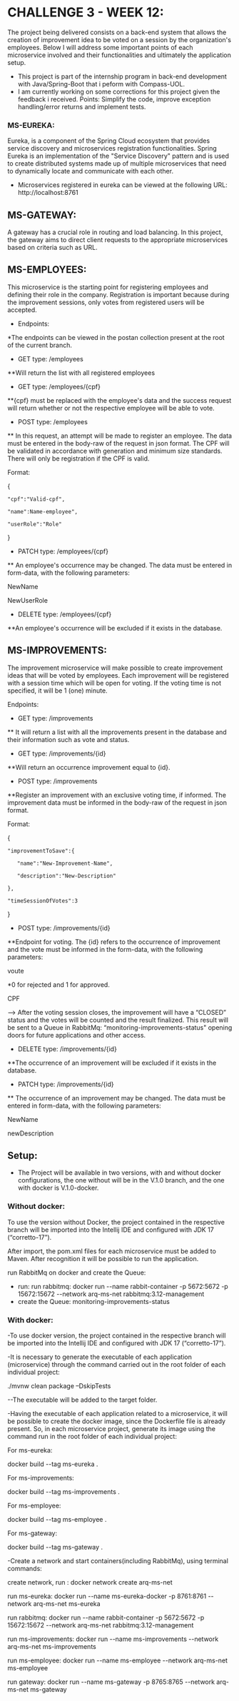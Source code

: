 # CHALLENGE 3 - WEEK 12:

The project being delivered consists on a back-end system that allows the creation of improvement idea to be voted on a session by the organization's employees. Below I will address some important points of each microservice involved and their functionalities and ultimately the application setup.
* This project is part of the internship program in back-end development with Java/Spring-Boot that i peform with Compass-UOL.
* I am currently working on some corrections for this project given the feedback i received. Points: Simplify the code, improve exception handling/error returns and implement tests. 

### MS-EUREKA:

Eureka, is a component of the Spring Cloud ecosystem that provides service discovery and microservices registration functionalities. Spring Eureka is an implementation of the "Service Discovery" pattern and is used to create distributed systems made up of multiple microservices that need to dynamically locate and communicate with each other.

- Microservices registered in eureka can be viewed at the following URL: http://localhost:8761

## MS-GATEWAY:

A gateway has a crucial role in routing and load balancing. In this project, the gateway aims to direct client requests to the appropriate microservices based on criteria such as URL.

## MS-EMPLOYEES:

This microservice is the starting point for registering employees and defining their role in the company. Registration is important because during the improvement sessions, only votes from registered users will be accepted.

- Endpoints:

*The endpoints can be viewed in the postan collection present at the root of the current branch.

- GET type: /employees

**Will return the list with all registered employees

- GET type: /employees/{cpf}

**{cpf} must be replaced with the employee's data and the success request will return whether or not the respective employee will be able to vote.

- POST type: /employees

** In this request, an attempt will be made to register an employee. The data must be entered in the body-raw of the request in json format. The CPF will be validated in accordance with generation and minimum size standards. There will only be registration if the CPF is valid.

Format:

{

    "cpf":"Valid-cpf",

    "name":Name-employee",

    "userRole":"Role"

}

- PATCH type: /employees/{cpf}

** An employee's occurrence may be changed. The data must be entered in form-data, with the following parameters:

NewName

NewUserRole

- DELETE type: /employees/{cpf}

**An employee's occurrence will be excluded if it exists in the database.

## MS-IMPROVEMENTS:

The improvement microservice will make possible to create improvement ideas that will be voted by employees. Each improvement will be registered with a session time which will be open for voting. If the voting time is not specified, it will be 1 (one) minute.

Endpoints:

- GET type: /improvements

** It will return a list with all the improvements present in the database and their information such as vote and status.

- GET type: /improvements/{id}

**Will return an occurrence improvement equal to {id}.

- POST type: /improvements

**Register an improvement with an exclusive voting time, if informed. The improvement data must be informed in the body-raw of the request in json format.

Format:

{

    "improvementToSave":{

       "name":"New-Improvement-Name",

       "description":"New-Description"

    },

    "timeSessionOfVotes":3

}

- POST type: /improvements/{id}

**Endpoint for voting. The {id} refers to the occurrence of improvement and the vote must be informed in the form-data, with the following parameters:

voute

*0 for rejected and 1 for approved.

CPF

--> After the voting session closes, the improvement will have a “CLOSED” status and the votes will be counted and the result finalized. This result will be sent to a Queue in RabbitMq: “monitoring-improvements-status" opening doors for future applications and other access.

- DELETE type: /improvements/{id}

**The occurrence of an improvement will be excluded if it exists in the database.

- PATCH type: /improvements/{id}

** The occurrence of an improvement may be changed. The data must be entered in form-data, with the following parameters:

NewName

newDescription

## Setup:

- The Project will be available in two versions, with and without docker configurations, the one without will be in the V.1.0 branch, and the one with docker is V.1.0-docker.

### Without docker:

  To use the version without Docker, the project contained in the respective branch will be imported into the Intellij IDE and configured with JDK 17 (“corretto-17”).

  After import, the pom.xml files for each microservice must be added to Maven. After recognition it will be possible to run the application.

  run RabbitMq on docker and create the Queue: 
  - run: run rabbitmq: docker run --name rabbit-container -p 5672:5672 -p 15672:15672 --network arq-ms-net rabbitmq:3.12-management
  - create the Queue: monitoring-improvements-status
  
### With docker:

-To use docker version, the project contained in the respective branch will be imported into the Intellij IDE and configured with JDK 17 (“corretto-17”).

-It is necessary to generate the executable of each application (microservice) through the command carried out in the root folder of each individual project:

  ./mvnw clean package –DskipTests

--The executable will be added to the target folder.

-Having the executable of each application related to a microservice, it will be possible to create the docker image, since the Dockerfile file is already present. So, in each microservice project, generate its image using the command run in the root folder of each individual project:

For ms-eureka:

docker build --tag ms-eureka .

For ms-improvements:

docker build --tag ms-improvements .

For ms-employee:

docker build --tag ms-employee .

For ms-gateway:

docker build --tag ms-gateway .

-Create a network and start containers(including RabbitMq), using terminal commands:

create network, run : docker network create arq-ms-net

run ms-eureka: docker run --name ms-eureka-docker -p 8761:8761 --network arq-ms-net ms-eureka

run rabbitmq: docker run --name rabbit-container -p 5672:5672 -p 15672:15672 --network arq-ms-net rabbitmq:3.12-management

run ms-improvements: docker run --name ms-improvements --network arq-ms-net ms-improvements

run ms-employee: docker run --name ms-employee --network arq-ms-net ms-employee

run gateway: docker run --name ms-gateway -p 8765:8765 --network arq-ms-net ms-gateway
